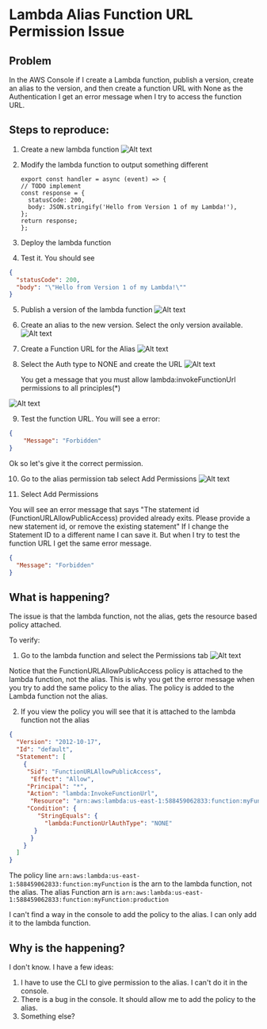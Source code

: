 # Lambda Alias Function URL Permission Issue

## Problem

In the AWS Console if I create a Lambda function, publish a version, create an alias to the version, and then create a function URL with None as the Authentication I get an error message when I try to access the function URL. 

## Steps to reproduce:

1. Create a new lambda function
  ![Alt text](images/create-lambda.png)

2. Modify the lambda function to output something different
    ``` node
    export const handler = async (event) => {
    // TODO implement
    const response = {
      statusCode: 200,
      body: JSON.stringify('Hello from Version 1 of my Lambda!'),
    };
    return response;
    };
    ```

3. Deploy the lambda function
4. Test it. You should see
  ``` json
  {
    "statusCode": 200,
    "body": "\"Hello from Version 1 of my Lambda!\""
  }
  ```
5. Publish a version of the lambda function
  ![Alt text](images/version1.png)

6. Create an alias to the new version. Select the only version available. 
  ![Alt text](images/alias1.png)

7. Create a Function URL for the Alias
  ![Alt text](images/function-url.png)

8. Select the Auth type to NONE and create the URL
  ![Alt text](images/auth.png)


   You get a message that you must allow lambda:invokeFunctionUrl permissions to all principles(*)
 
  ![Alt text](images/warning.png)

9. Test the function URL.  You will see a error:
  ``` json
  {
      "Message": "Forbidden"
  }
  ```

  Ok so let's give it the correct permission. 

10. Go to the alias permission tab select Add Permissions 
  ![Alt text](images/add-resource-based-policy.png)


11. Select Add Permissions
 
  You will see an error message that says "The statement id (FunctionURLAllowPublicAccess) provided already exits.  Please provide a new statement id, or remove the existing statement"
  If I change the Statement ID to a different name I can save it. But when I try to test the function URL I get the same error message. 
  ``` json
  {
    "Message": "Forbidden"
  }
  ```


## What is happening?


The issue is that the lambda function, not the alias, gets the resource based policy attached. 

To verify:

1. Go to the lambda function and select the Permissions tab
  ![Alt text](images/lambda-permissions.png)

  Notice that the FunctionURLAllowPublicAccess policy is attached to the lambda function, not the alias.  This is why you get the error message when you try to add the same policy to the alias.  The policy is added to the Lambda function not the alias.

2. If you view the policy you will see that it is attached to the lambda function not the alias
  ``` json  
  {
    "Version": "2012-10-17",
    "Id": "default",
    "Statement": [
      {
       "Sid": "FunctionURLAllowPublicAccess",
        "Effect": "Allow",
       "Principal": "*",
       "Action": "lambda:InvokeFunctionUrl",
        "Resource": "arn:aws:lambda:us-east-1:588459062833:function:myFunction",
       "Condition": {
          "StringEquals": {
            "lambda:FunctionUrlAuthType": "NONE"
         }
        }
      }
    ]
  }
  ```

The policy line `arn:aws:lambda:us-east-1:588459062833:function:myFunction` is the arn to the lambda function, not the alias.  The alias Function arn is `arn:aws:lambda:us-east-1:588459062833:function:myFunction:production`

I can't find a way in the console to add the policy to the alias.  I can only add it to the lambda function.  

## Why is the happening?

I don't know.  I have a few ideas:
1) I have to use the CLI to give permission to the alias.  I can't do it in the console.
2) There is a bug in the console.  It should allow me to add the policy to the alias.
3) Something else?









